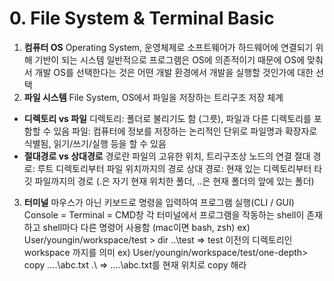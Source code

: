 # 0. File System & Terminal Basic

1. **컴퓨터 OS**
Operating System, 운영체제로 소프트웨어가 하드웨어에 연결되기 위해 기반이 되는 시스템
일반적으로 프로그램은 OS에 의존적이기 때문에 OS에 맞춰서 개발
OS를 선택한다는 것은 어떤 개발 환경에서 개발을 실행할 것인가에 대한 선택
2. **파일 시스템**
File System, OS에서 파일을 저장하는 트리구조 저장 체계
- **디렉토리 vs 파일**
디렉토리: 폴더로 불리기도 함 (그릇), 파일과 다른 디렉토리를 포함할 수 있음
파일: 컴퓨터에 정보를 저장하는 논리적인 단위로 파일명과 확장자로 식별됨, 읽기/쓰기/실행 등을 할 수 있음
- **절대경로 vs 상대경로**
경로란 파일의 고유한 위치, 트리구조상 노드의 연결
절대 경로: 루트 디렉토리부터 파일 위치까지의 경로
상대 경로: 현재 있는 디렉토리부터 타깃 파일까지의 경로
(.은 자기 현재 위치한 폴더, ..은 현재 폴더의 앞에 있는 폴더)
3. **터미널**
마우스가 아닌 키보드로 명령을 입력하여 프로그램 실행(CLI / GUI)
Console = Terminal = CMD창
각 터미널에서 프로그램을 작동하는 shell이 존재하고 shell마다 다른 명령어 사용함 (mac이면 bash, zsh)
ex) User/youngin/workspace/test > dir ..\test   ⇒  test 이전의 디렉토리인 workspace 까지를 의미
ex) User/youngin/workspace/test/one-depth> copy ..\..\abc.txt .\  ⇒ ..\..\abc.txt를 현재 위치로 copy 해라